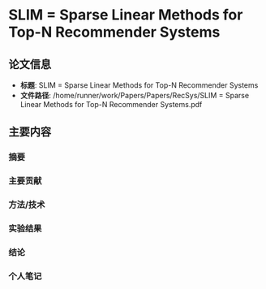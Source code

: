 # SLIM = Sparse Linear Methods for Top-N Recommender Systems

## 论文信息
- **标题**: SLIM = Sparse Linear Methods for Top-N Recommender Systems
- **文件路径**: /home/runner/work/Papers/Papers/RecSys/SLIM = Sparse Linear Methods for Top-N Recommender Systems.pdf

## 主要内容

### 摘要


### 主要贡献


### 方法/技术


### 实验结果


### 结论


### 个人笔记


